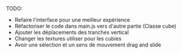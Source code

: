 TODO:
- Refaire l'interface pour une meilleur expérience
- Réfactoriser le code dans main.js vers d'autre partie (Classe cube)
- Ajouter les déplacements des tranches vertical
- Changer les textures utiliser pour les cubies
- Avoir une sélection et un sens de mouvement drag and slide